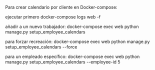 
Para crear calendario por cliente en Docker-compose:

ejecutar primero 
docker-compose logs web -f

añadir a un nuevo trabajador: 
docker-compose exec web python manage.py setup_employee_calendars

para forzar recreación: 
docker-compose exec web python manage.py setup_employee_calendars --force

para un empleado específico: 
docker-compose exec web python manage.py setup_employee_calendars --employee-id 5

